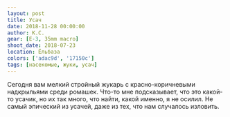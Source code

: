 ```yaml
---
layout: post
title: Усач
date: 2018-11-28 00:00:00
author: К.С.
gear: [E-3, 35mm macro]
shoot_date: 2018-07-23
location: Ёльбаза
colors: ['adac9d', '17150c']
tags: [насекомые, жуки, усач]
---
```

Сегодня вам мелкий стройный жукарь с красно-коричневыми надкрыльями среди ромашек. Что-то мне подсказывает, что это какой-то усачик, но их так много, что найти, какой именно, я не осилил. Не самый эпический из усачей, даже из тех, что нам случалось изловить.
